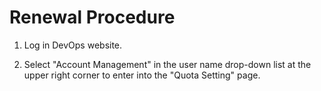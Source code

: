 # Renewal Procedure

1. Log in DevOps website.

2. Select "Account Management" in the user name drop-down list at the upper right corner to enter into the "Quota Setting" page.
